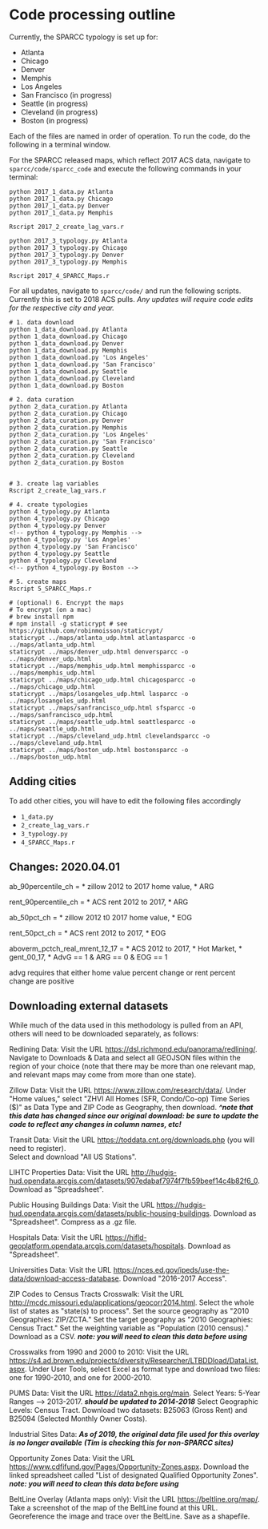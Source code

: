 # Code processing outline

Currently, the SPARCC typology is set up for:

* Atlanta
* Chicago
* Denver
* Memphis
* Los Angeles
* San Francisco (in progress)
* Seattle (in progress)
* Cleveland (in progress)
* Boston (in progress)


Each of the files are named in order of operation. To run the code, do the following in a terminal window.  

For the SPARCC released maps, which reflect 2017 ACS data, navigate to `sparcc/code/sparcc_code` and execute the following commands in your terminal: 

```
python 2017_1_data.py Atlanta
python 2017_1_data.py Chicago
python 2017_1_data.py Denver
python 2017_1_data.py Memphis

Rscript 2017_2_create_lag_vars.r

python 2017_3_typology.py Atlanta
python 2017_3_typology.py Chicago
python 2017_3_typology.py Denver
python 2017_3_typology.py Memphis

Rscript 2017_4_SPARCC_Maps.r

```
For all updates, navigate to `sparcc/code/` and run the following scripts. Currently this is set to 2018 ACS pulls. *Any updates will require code edits for the respective city and year.* 

```
# 1. data download
python 1_data_download.py Atlanta
python 1_data_download.py Chicago
python 1_data_download.py Denver
python 1_data_download.py Memphis
python 1_data_download.py 'Los Angeles'
python 1_data_download.py 'San Francisco'
python 1_data_download.py Seattle
python 1_data_download.py Cleveland
python 1_data_download.py Boston 

# 2. data curation
python 2_data_curation.py Atlanta
python 2_data_curation.py Chicago
python 2_data_curation.py Denver
python 2_data_curation.py Memphis
python 2_data_curation.py 'Los Angeles'
python 2_data_curation.py 'San Francisco'
python 2_data_curation.py Seattle
python 2_data_curation.py Cleveland
python 2_data_curation.py Boston 


# 3. create lag variables
Rscript 2_create_lag_vars.r

# 4. create typologies
python 4_typology.py Atlanta
python 4_typology.py Chicago
python 4_typology.py Denver
<!-- python 4_typology.py Memphis -->
python 4_typology.py 'Los Angeles'
python 4_typology.py 'San Francisco'
python 4_typology.py Seattle
python 4_typology.py Cleveland
<!-- python 4_typology.py Boston -->

# 5. create maps
Rscript 5_SPARCC_Maps.r

# (optional) 6. Encrypt the maps
# To encrypt (on a mac)
# brew install npm
# npm install -g staticrypt # see https://github.com/robinmoisson/staticrypt/
staticrypt ../maps/atlanta_udp.html atlantasparcc -o ../maps/atlanta_udp.html
staticrypt ../maps/denver_udp.html denversparcc -o ../maps/denver_udp.html
staticrypt ../maps/memphis_udp.html memphissparcc -o ../maps/memphis_udp.html
staticrypt ../maps/chicago_udp.html chicagosparcc -o ../maps/chicago_udp.html
staticrypt ../maps/losangeles_udp.html lasparcc -o ../maps/losangeles_udp.html
staticrypt ../maps/sanfrancisco_udp.html sfsparcc -o ../maps/sanfrancisco_udp.html
staticrypt ../maps/seattle_udp.html seattlesparcc -o ../maps/seattle_udp.html
staticrypt ../maps/cleveland_udp.html clevelandsparcc -o ../maps/cleveland_udp.html
staticrypt ../maps/boston_udp.html bostonsparcc -o ../maps/boston_udp.html
```

## Adding cities

To add other cities, you will have to edit the following files accordingly

* `1_data.py`
* `2_create_lag_vars.r`
* `3_typology.py`
* `4_SPARCC_Maps.r`

## Changes: 2020.04.01
ab_90percentile_ch = 
    * zillow 2012 to 2017 home value, 
    * ARG

rent_90percentile_ch = 
    * ACS rent 2012 to 2017, 
    * ARG

ab_50pct_ch = 
    * zillow 2012 t0 2017 home value, 
    * EOG

rent_50pct_ch = 
    * ACS rent 2012 to 2017, 
    * EOG

aboverm_pctch_real_mrent_12_17 = 
    * ACS 2012 to 2017, 
    * Hot Market, 
    * gent_00_17, 
    * AdvG == 1 & ARG == 0 & EOG == 1

advg requires that either home value percent change or rent percent change are positive



## Downloading external datasets

While much of the data used in this methodology is pulled from an API, others will need to be downloaded separately, as follows:

Redlining Data:
    Visit the URL https://dsl.richmond.edu/panorama/redlining/. 
    Navigate to Downloads & Data and select all GEOJSON files within the region of your choice 
    (note that there may be more than one relevant map, and relevant maps may come from more than one state).

Zillow Data:
    Visit the URL https://www.zillow.com/research/data/. 
    Under "Home values," select "ZHVI All Homes (SFR, Condo/Co-op) Time Series ($)" as Data Type and ZIP Code as Geography, then download. 
        ***^note that this data has changed since our original download: be sure to update the code to reflect any changes in column names, etc!***

Transit Data:
    Visit the URL https://toddata.cnt.org/downloads.php (you will need to register).  
    Select and download "All US Stations".

LIHTC Properties Data:
    Visit the URL http://hudgis-hud.opendata.arcgis.com/datasets/907edabaf7974f7fb59beef14c4b82f6_0.
    Download as "Spreadsheet".

Public Housing Buildings Data:
    Visit the URL https://hudgis-hud.opendata.arcgis.com/datasets/public-housing-buildings.
    Download as "Spreadsheet". 
    Compress as a .gz file.

Hospitals Data:
    Visit the URL https://hifld-geoplatform.opendata.arcgis.com/datasets/hospitals. 
    Download as "Spreadsheet".

Universities Data:
    Visit the URL https://nces.ed.gov/ipeds/use-the-data/download-access-database. 
    Download "2016-2017 Access".

ZIP Codes to Census Tracts Crosswalk:
    Visit the URL http://mcdc.missouri.edu/applications/geocorr2014.html. 
    Select the whole list of states as "state(s) to process".
    Set the source geography as "2010 Geographies: ZIP/ZCTA." 
    Set the target geography as "2010 Geographies: Census Tract." 
    Set the weighting variable as "Population (2010 census)." 
    Download as a CSV.
        ***note: you will need to clean this data before using***
        
Crosswalks from 1990 and 2000 to 2010:
    Visit the URL https://s4.ad.brown.edu/projects/diversity/Researcher/LTBDDload/DataList.aspx.
    Under User Tools, select Excel as format type and download two files: one for 1990-2010, and one for 2000-2010.

PUMS Data:
    Visit the URL https://data2.nhgis.org/main. 
    Select Years: 5-Year Ranges --> 2013-2017.
        ***should be updated to 2014-2018*** 
    Select Geographic Levels: Census Tract.
    Download two datasets: B25063 (Gross Rent) and B25094 (Selected Monthly Owner Costs).

Industrial Sites Data:
    ***As of 2019, the original data file used for this overlay is no longer available***
    ***(Tim is checking this for non-SPARCC sites)***

Opportunity Zones Data:
    Visit the URL https://www.cdfifund.gov/Pages/Opportunity-Zones.aspx.
    Download the linked spreadsheet called "List of designated Qualified Opportunity Zones".
    ***note: you will need to clean this data before using***

BeltLine Overlay (Atlanta maps only):
    Visit the URL https://beltline.org/map/.
    Take a screenshot of the map of the BeltLine found at this URL.
    Georeference the image and trace over the BeltLine. Save as a shapefile.

